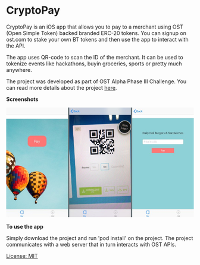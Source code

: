 # CryptoPay

CryptoPay is an iOS app that allows you to pay to a merchant using OST (Open Simple Token) backed branded ERC-20 tokens. You can signup on ost.com to stake your own BT tokens and then use the app to interact with the API.

The app uses QR-code to scan the ID of the merchant. It can be used to tokenize events like hackathons, buyin groceries, sports or pretty much anywhere.

The project was developed as part of OST Alpha Phase III Challenge. You can read more details about the project [here](https://medium.com/@shaistamirza).

**Screenshots**


![alt text](https://github.com/shaistaiqbal721/CryptoPay/blob/master/screenshots.jpeg "Screenshots")

**To use the app**


Simply download the project and run 'pod install' on the project. The project communicates with a web server that in turn interacts with OST APIs.

[License: MIT](https://github.com/shaistaiqbal721/CryptoPay/blob/master/LICENSE)

